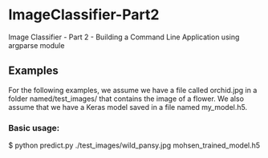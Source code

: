 # ImageClassifier-Part2
Image Classifier - Part 2 - Building a Command Line Application using argparse module 

## Examples
For the following examples, we assume we have a file called orchid.jpg in a folder named/test_images/ that contains the image of a flower. We also assume that we have a Keras model saved in a file named my_model.h5.

### Basic usage:

$ python predict.py ./test_images/wild_pansy.jpg mohsen_trained_model.h5
